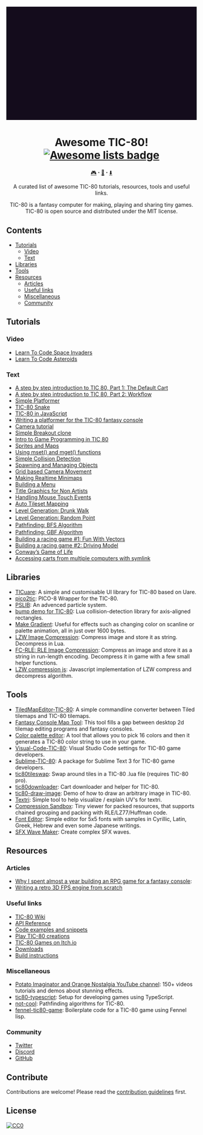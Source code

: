 <p align="center">
  <img src="./tic80.gif" alt="TIC-80 features." />
</p>

<h1 align="center">
  Awesome TIC-80!<br>
  <a href="https://awesome.re">
    <img src="https://awesome.re/badge-flat2.svg" alt="Awesome lists badge" />
  </a>
</h1>

<p align="center"><a href="https://tic.computer/play">🎮</a> ꞏ <a href="https://github.com/nesbox/TIC-80/wiki">📖</a> ꞏ <a href="https://tic.computer/create">⬇️</a></p>
<p align="center">A curated list of awesome TIC-80 tutorials, resources, tools and useful links.</p>
<p align="center">TIC-80 is a fantasy computer for making, playing and sharing tiny games. TIC-80 is open source and distributed under the MIT license.</p>


## Contents
- [Tutorials](#tutorials)
  - [Video](#videos)
  - [Text](#articles)
- [Libraries](#libraries)
- [Tools](#tools)
- [Resources](#resources)
  - [Articles](#articles)
  - [Useful links](#useful-links)
  - [Miscellaneous](#miscellaneous)
  - [Community](#community)


## Tutorials
### Video
- [Learn To Code Space Invaders](https://bytesnbits.co.uk/space-invaders-coding-course-introduction/)
- [Learn To Code Asteroids](https://bytesnbits.co.uk/asteroids/)


### Text
- [A step by step introduction to TIC 80, Part 1: The Default Cart](https://github.com/nesbox/TIC-80/wiki/A-step-by-step-introduction-to-TIC-80,-Part-1:-The-Default-Cart)
- [A step by step introduction to TIC 80, Part 2: Workflow](https://github.com/nesbox/TIC-80/wiki/A-step-by-step-introduction-to-TIC-80,-Part-2:-Workflow)
- [Simple Platformer](https://www.infinitelimit.net/article/simple-platformer-tic-80)
- [TIC-80 Snake](https://www.infinitelimit.net/article/tic-80-snake)
- [TIC-80 in JavaScript](https://www.andrewzigler.com/blog/tic-80-in-javascript/)
- [Writing a platformer for the TIC-80 fantasy console](https://medium.com/@btco_code/writing-a-platformer-for-the-tic-80-virtual-console-6fa737abe476)
- [Camera tutorial](https://github.com/nesbox/TIC-80/wiki/Camera-tutorial)
- [Simple Breakout clone](https://github.com/digitsensitive/tic-80-tutorials/tree/master/tutorials/breakout)
- [Intro to Game Programming in TIC 80](https://github.com/nesbox/TIC-80/wiki/Intro-to-Game-Programming-in-TIC-80)
- [Sprites and Maps](https://github.com/nesbox/TIC-80/wiki/Sprites-and-Maps)
- [Using mset\(\) and mget\(\) functions](https://github.com/nesbox/TIC-80/wiki/Using-mset%28%29-and-mget%28%29-functions)
- [Simple Collision Detection](https://github.com/nesbox/TIC-80/wiki/Simple-Collision-Detection)
- [Spawning and Managing Objects](https://github.com/nesbox/TIC-80/wiki/Spawning-and-Managing-Objects)
- [Grid based Camera Movement](https://github.com/nesbox/TIC-80/wiki/Grid-based-Camera-Movement)
- [Making Realtime Minimaps](https://github.com/nesbox/TIC-80/wiki/Making-Realtime-Minimaps)
- [Building a Menu](https://github.com/nesbox/TIC-80/wiki/Building-a-Menu)
- [Title Graphics for Non Artists](https://github.com/nesbox/TIC-80/wiki/Title-Graphics-for-Non-Artists)
- [Handling Mouse Touch Events](https://github.com/nesbox/TIC-80/wiki/Handling-Mouse-Touch-Events)
- [Auto Tileset Mapping](https://github.com/nesbox/TIC-80/wiki/Auto-Tileset-Mapping)
- [Level Generation꞉ Drunk Walk](https://github.com/nesbox/TIC-80/wiki/Level-Generation%EA%9E%89-Drunk-Walk)
- [Level Generation꞉ Random Point](https://github.com/nesbox/TIC-80/wiki/Level-Generation%EA%9E%89-Random-Point)
- [Pathfinding꞉ BFS Algorithm](https://github.com/nesbox/TIC-80/wiki/Pathfinding%EA%9E%89-BFS-Algorithm)
- [Pathfinding꞉ GBF Algorithm](https://github.com/nesbox/TIC-80/wiki/Pathfinding%EA%9E%89-GBF-Algorithm)
- [Building a racing game #1: Fun With Vectors](https://github.com/nesbox/TIC-80/wiki/Fun-With-Vectors)
- [Building a racing game #2: Driving Model](https://github.com/nesbox/TIC-80/wiki/Driving-Model)
- [Conway’s Game of Life](https://pixeltrik.wordpress.com/2018/10/17/understanding-cellular-automata-using-conways-game-of-life/)
- [Accessing carts from multiple computers with symlink](https://github.com/nesbox/TIC-80/wiki/Accessing-carts-from-multiple-computers-with-symlink)


## Libraries
- [TICuare](https://github.com/Crutiatix/TICuare): A simple and customisable UI library for TIC-80 based on Uare.
- [pico2tic](https://github.com/musurca/pico2tic): PICO-8 Wrapper for the TIC-80.
- [PSLIB](http://tic.computer/play?cart=85): An advenced particle system.
- [bump demo for TIC-80](https://itch.io/t/72354/collision-detection-library-bump-and-simple-demo-for-tic-80): Lua collision-detection library for axis-aligned rectangles.
- [Make Gradient](https://pastebin.com/kiVBG8HD): Useful for effects such as changing color on scanline or palette animation, all in just over 1600 bytes. 
- [LZW Image Compression](https://github.com/deck-dev/LZW-image-compression-for-TIC): Compress image and store it as string. Decompress in Lua.
- [FC-RLE: RLE Image Compression](https://github.com/josefnpat/fc-rle): Compress an image and store it as a string in run-length encoding. Decompress it in game with a few small helper functions.
- [LZW compression js](https://tic.computer/play?cart=135): Javascript implementation of LZW compress and decompress algorithm.


## Tools
- [TiledMapEditor-TIC-80](https://github.com/AlRado/TiledMapEditor-TIC-80): A simple commandline converter between Tiled tilemaps and TIC-80 tilemaps.
- [Fantasy Console Map Tool](https://monstersgoboom.itch.io/fcmt): This tool fills a gap between desktop 2d tilemap editing programs and fantasy consoles.
- [Color palette editor](https://aaronsnoswell.github.io/blog/tic-80-color-palette-tool): A tool that allows you to pick 16 colors and then it generates a TIC-80 color string to use in your game.
- [Visual-Code-TIC-80](https://github.com/AlRado/Visual-Code-TIC-80): Visual Studio Code settings for TIC-80 game developers.
- [Sublime-TIC-80](https://github.com/AlRado/Sublime-TIC-80): A package for Sublime Text 3 for TIC-80 game developers.
- [tic80tileswap](https://github.com/borbware/tic80tileswap): Swap around tiles in a TIC-80 .lua file (requires TIC-80 pro).
- [tic80downloader](https://github.com/msx80/tic80downloader): Cart downloader and helper for TIC-80.
- [tic80-draw-image](https://github.com/cxong/tic80-draw-image): Demo of how to draw an arbitrary image in TIC-80.
- [Textri](https://tic.computer/play?cart=554): Simple tool to help visualize / explain UV's for textri.
- [Compression Sandbox](https://tic.computer/play?cart=313): Tiny viewer for packed resources, that supports chained grouping and packing with RLE/LZ77/Huffman code.
- [Font Editor](https://tic.computer/play?cart=263): Simple editor for 5x5 fonts with samples in Cyrillic, Latin, Greek, Hebrew and even some Japanese writings.
- [SFX Wave Maker](https://tic.computer/play?cart=682): Create complex SFX waves.


## Resources
### Articles
- [Why I spent almost a year building an RPG game for a fantasy console](https://medium.com/@btco_code/why-i-spent-almost-a-year-building-an-rpg-game-for-a-fantasy-console-2bbe2e1d8cb8):
- [Writing a retro 3D FPS engine from scratch](https://medium.com/@btco_code/writing-a-retro-3d-fps-engine-from-scratch-b2a9723e6b06)


### Useful links
- [TIC-80 Wiki](https://github.com/nesbox/TIC-80/wiki)
- [API Reference](https://github.com/nesbox/TIC-80/wiki#special-functions)
- [Code examples and snippets](https://github.com/nesbox/TIC-80/wiki/code-examples-and-snippets)
- [Play TIC-80 creations](https://tic.computer/play)
- [TIC-80 Games on Itch.io](https://itch.io/games/tag-tic-80)
- [Downloads](https://tic.computer/create)
- [Build instructions](https://github.com/nesbox/TIC-80/wiki/build-instructions)


### Miscellaneous
- [Potato Imaginator and Orange Nostalgia YouTube channel](https://www.youtube.com/channel/UCWv8HI0x4ZlPYl-uMbdcUhQ/videos): 150+ videos tutorials and demos about stunning effects.
- [tic80-typescript](https://github.com/scambier/tic80-typescript): Setup for developing games using TypeScript.
- [not-cool](https://github.com/whichxjy/not-cool): Pathfinding algorithms for TIC-80.
- [fennel-tic80-game](https://github.com/stefandevai/fennel-tic80-game): Boilerplate code for a TIC-80 game using Fennel lisp.


### Community
- [Twitter](https://twitter.com/tic_computer)
- [Discord](https://discord.gg/DkD73dP)
- [GitHub](https://github.com/nesbox/TIC-80)


## Contribute

Contributions are welcome! Please read the [contribution guidelines](contributing.md) first.


## License

[![CC0](https://mirrors.creativecommons.org/presskit/buttons/88x31/svg/cc-zero.svg)](https://creativecommons.org/publicdomain/zero/1.0)
